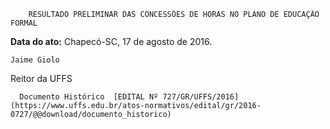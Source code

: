         RESULTADO PRELIMINAR DAS CONCESSÕES DE HORAS NO PLANO DE EDUCAÇÃO FORMAL  

   **Data do ato:** Chapecó-SC, 17 de agosto de 2016.   
 

    Jaime Giolo   
 Reitor da UFFS 

      Documento Histórico  [EDITAL Nº 727/GR/UFFS/2016](https://www.uffs.edu.br/atos-normativos/edital/gr/2016-0727/@@download/documento_historico)     
      